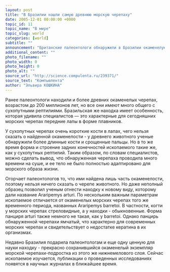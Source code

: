 ```yaml
---
layout: post
title: "В Бразилии нашли самую древнюю морскую черепаху"
date: 2005-12-01 00:00:00 +0000
topic_id: 11
topic_name: "В мире"
topic_slug: world
categories: [world]
subtitle: ""
announcement: "Британские палеонтологи обнаружили в Бразилии окаменелую рептилию, которая может оказаться самым древним из известных сегодня родственником современной морской черепахи. Находке около 120 миллионов лет. Ученые из Портсмутского университета обнаружили ее в отвале породы нижнемелового слоя из небольшой каменоломни."
additional_content: ""
photo_filename: ""
photo_width: 0
photo_height: 0
photo_alt: ""
source_url: "http://science.compulenta.ru/239371/"
source_text: "Компьюлента"
author: "Эльвира КОШКИНА"
---
```

Ранее палеонтологи находили и более древних окаменелых черепах, возрастом до 200 миллионов лет, но все они имеют много общего с сухопутными рептилиями. Бразильская же находка имеет особенность, которая удивила специалистов &mdash; это характерные для сегодняшних морских черепах передние лапы в форме плавников.

У сухопутных черепах очень короткие кости в лапах, чего нельзя сказать о найденной окаменелости - у древнего животного ученые обнаружили более длинные кости и срощенные пальцы. Но в то же время форма и строение задних конечностей ископаемого такие же, как у сухопутных рептилий. Таким образом, по словам специалистов, можно сделать вывод, что обнаруженная черепаха проводила много времени на суше, и ее тело не было полностью адаптировано для морского образа жизни. 

Огорчает палеонтологов то, что ими найдена лишь часть окаменелости, поэтому нельзя ничего сказать о черепе животного. Но даже неполный образец позволил ученым отнести находку к новому виду, которому дали название Araripemys arturi. По нескольким важным параметрам ископаемое отличается от окаменелых морских черепах того же временного периода, названных Araripemys barretoi. В частности, когти у морских черепах стреловидные, а у находки - обыкновенные. Форма панциря arturi также немного не такая, как у barretoi. Однако панцирь обнаруженной черепахи ямчатый, что характерно для современных морских черепах и свидетельствует о недостатке кератина в их организмах.

Недавно Бразилия подарила палеонтологам и еще одну ценную для науки находку - прекрасно сохранившийся окаменелый экземпляр морской черепахи-подростка из этого же нижнемелового слоя. Сейчас ископаемое изучается, публикации о проведенных исследованиях появятся в научных журналах в ближайшее время.
